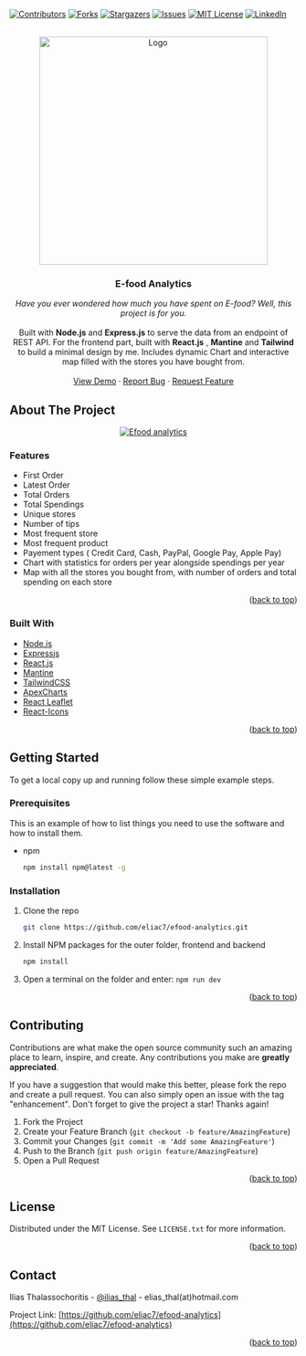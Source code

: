 


<div id="top"></div>


<!-- PROJECT SHIELDS -->
<!--
*** I'm using markdown "reference style" links for readability.
*** Reference links are enclosed in brackets [ ] instead of parentheses ( ).
*** See the bottom of this document for the declaration of the reference variables
*** for contributors-url, forks-url, etc. This is an optional, concise syntax you may use.
*** https://www.markdownguide.org/basic-syntax/#reference-style-links
-->
[![Contributors][contributors-shield]][contributors-url]
[![Forks][forks-shield]][forks-url]
[![Stargazers][stars-shield]][stars-url]
[![Issues][issues-shield]][issues-url]
[![MIT License][license-shield]][license-url]
[![LinkedIn][linkedin-shield]][linkedin-url]



<!-- PROJECT LOGO -->
<br />
<div align="center">
  <a href="https://github.com/eliac7/efood-analytics">
    <img src="https://i.imgur.com/tRLPLIb.jpg" alt="Logo" width="400">
  </a>

<h3 align="center">E-food Analytics</h3>

  <p align="center">
    <i>Have you ever wondered how much you have spent on E-food? Well, this project is for you. </i>     
    <br/>
    <br/>
    Built with <b>Node.js</b> and <b>Express.js</b> to serve the data from an endpoint of REST API. For the frontend part, built with <b>React.js</b> , <b>Mantine</b> and <b>Tailwind</b> to build a minimal design by me. Includes dynamic Chart and interactive map filled with the stores you have bought from.
    <br />
    <br />
    <a href="https://bit.ly/react-efood-analytics">View Demo</a>
    ·
    <a href="https://github.com/eliac7/efood-analytics/issues">Report Bug</a>
    ·
    <a href="https://github.com/eliac7/efood-analytics/issues">Request Feature</a>
  </p>
</div>







<!-- ABOUT THE PROJECT -->
## About The Project
<p align="center">
  <a href="https://bit.ly/efood-analytics" target="_blank">
    <img src="https://i.imgur.com/FIQtp9N.png" alt="Efood analytics "/>
  </a>
</p>

### Features
<ul>
   <li>First Order</li>
    <li>Latest Order</li>
    <li>Total Orders</li>
     <li>Total Spendings</li>
     <li>Unique stores</li>
     <li>Number of tips</li>
     <li>Most frequent store</li>
     <li>Most frequent product </li>
     <li> Payement types ( Credit Card, Cash, PayPal, Google Pay, Apple Pay)</li>
     <li>Chart with statistics for orders per year alongside spendings per year </li>
     <li>Map with all the stores you bought from, with number of orders and total spending on each store</li>
   </ul>


<p align="right">(<a href="#top">back to top</a>)</p>



### Built With

* [Node.js](https://nodejs.org/en/)
* [Expressjs](https://expressjs.com/)
* [React.js](https://reactjs.org/)
* [Mantine](https://mantine.dev/)
* [TailwindCSS](https://tailwindcss.com/)
* [ApexCharts](https://apexcharts.com/)
* [React Leaflet](https://react-leaflet.js.org/)
* [React-Icons](https://react-icons.github.io/react-icons/)

<p align="right">(<a href="#top">back to top</a>)</p>



<!-- GETTING STARTED -->
## Getting Started

To get a local copy up and running follow these simple example steps.

### Prerequisites

This is an example of how to list things you need to use the software and how to install them.
* npm
  ```sh
  npm install npm@latest -g
  ```

### Installation

1. Clone the repo
   ```sh
   git clone https://github.com/eliac7/efood-analytics.git
   ```
2. Install NPM packages for the outer folder, frontend and backend
   ```sh
   npm install
   ```
3. Open a terminal on the folder and enter:
   ```npm run dev```
  

<p align="right">(<a href="#top">back to top</a>)</p>





<!-- CONTRIBUTING -->
## Contributing

Contributions are what make the open source community such an amazing place to learn, inspire, and create. Any contributions you make are **greatly appreciated**.

If you have a suggestion that would make this better, please fork the repo and create a pull request. You can also simply open an issue with the tag "enhancement".
Don't forget to give the project a star! Thanks again!

1. Fork the Project
2. Create your Feature Branch (`git checkout -b feature/AmazingFeature`)
3. Commit your Changes (`git commit -m 'Add some AmazingFeature'`)
4. Push to the Branch (`git push origin feature/AmazingFeature`)
5. Open a Pull Request

<p align="right">(<a href="#top">back to top</a>)</p>



<!-- LICENSE -->
## License

Distributed under the MIT License. See `LICENSE.txt` for more information.

<p align="right">(<a href="#top">back to top</a>)</p>



<!-- CONTACT -->
## Contact

Ilias Thalassochoritis - [@ilias_thal](https://twitter.com/ilias_thal) - elias_thal(at)hotmail.com

Project Link: [https://github.com/eliac7/efood-analytics](https://github.com/eliac7/efood-analytics)

<p align="right">(<a href="#top">back to top</a>)</p>



<!-- MARKDOWN LINKS & IMAGES -->
<!-- https://www.markdownguide.org/basic-syntax/#reference-style-links -->
[contributors-shield]: https://img.shields.io/github/contributors/eliac7/efood-analytics.svg?style=for-the-badge
[contributors-url]: https://github.com/eliac7/efood-analytics/graphs/contributors
[forks-shield]: https://img.shields.io/github/forks/eliac7/efood-analytics.svg?style=for-the-badge
[forks-url]: https://github.com/eliac7/efood-analytics/network/members
[stars-shield]: https://img.shields.io/github/stars/eliac7/efood-analytics.svg?style=for-the-badge
[stars-url]: https://github.com/eliac7/efood-analytics/stargazers
[issues-shield]: https://img.shields.io/github/issues/eliac7/efood-analytics.svg?style=for-the-badge
[issues-url]: https://github.com/eliac7/efood-analytics/issues
[license-shield]: https://img.shields.io/github/license/eliac7/efood-analytics.svg?style=for-the-badge
[license-url]: https://github.com/eliac7/efood-analytics/blob/master/LICENSE
[linkedin-shield]: https://img.shields.io/badge/-LinkedIn-black.svg?style=for-the-badge&logo=linkedin&colorB=555
[linkedin-url]: https://www.linkedin.com/in/eliac7/
[product-screenshot]: https://github.com/eliac7/efood-analytics/blob/efood-2022-client/Preview.gif?raw=true
